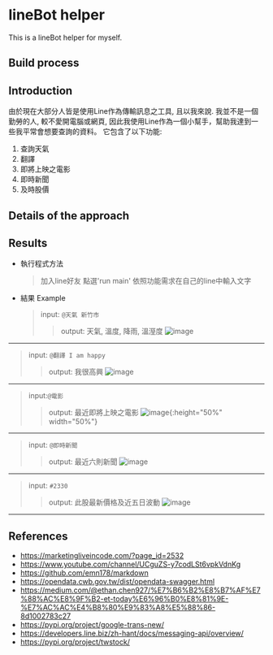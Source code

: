 # lineBot helper
  This is a lineBot helper for myself.
## Build process
  


## Introduction
  由於現在大部分人皆是使用Line作為傳輸訊息之工具, 且以我來說. 我並不是一個勤勞的人, 較不愛開電腦或網頁, 因此我使用Line作為一個小幫手，幫助我達到一些我平常會想要查詢的資料。
  它包含了以下功能:
  1. 查詢天氣
  2. 翻譯
  3. 即將上映之電影
  4. 即時新聞
  5. 及時股價

## Details of the approach

## Results
+ 執行程式方法
  > 加入line好友
  > 點選'run main'
  > 依照功能需求在自己的line中輸入文字
  
+ 結果 Example
  > input: `` @天氣 新竹市 ``
  > > output: 天氣, 溫度, 降雨, 溫溼度
  > > ![image](https://github.com/michelle4232/final_s1073349/blob/main/photos/weather.jpg)
---------------------------------------
  > input: `` @翻譯 I am happy ``
  > > output: 我很高興
  > > ![image](https://github.com/michelle4232/final_s1073349/blob/main/photos/trans.jpg)
---------------------------------------
  > input:`` @電影 ``
  > > output: 最近即將上映之電影
  > > ![image](https://github.com/michelle4232/final_s1073349/blob/main/photos/movie.jpg){:height="50%" width="50%"}
---------------------------------------
  > input: `` @即時新聞 ``
  > > output: 最近六則新聞
  > > ![image](https://github.com/michelle4232/final_s1073349/blob/main/photos/news.jpg)
---------------------------------------
  > input: `` #2330 `` 
  > > output: 此股最新價格及近五日波動
  > > ![image](https://github.com/michelle4232/final_s1073349/blob/main/photos/stock.jpg)
---------------------------------------
## References
+ https://marketingliveincode.com/?page_id=2532
+ https://www.youtube.com/channel/UCguZS-y7codLSt6vpkVdnKg
+ https://github.com/emn178/markdown
+ https://opendata.cwb.gov.tw/dist/opendata-swagger.html
+ https://medium.com/@ethan.chen927/%E7%B6%B2%E8%B7%AF%E7%88%AC%E8%9F%B2-et-today%E6%96%B0%E8%81%9E-%E7%AC%AC%E4%B8%80%E9%83%A8%E5%88%86-8d1002783c27
+ https://pypi.org/project/google-trans-new/
+ https://developers.line.biz/zh-hant/docs/messaging-api/overview/
+ https://pypi.org/project/twstock/
